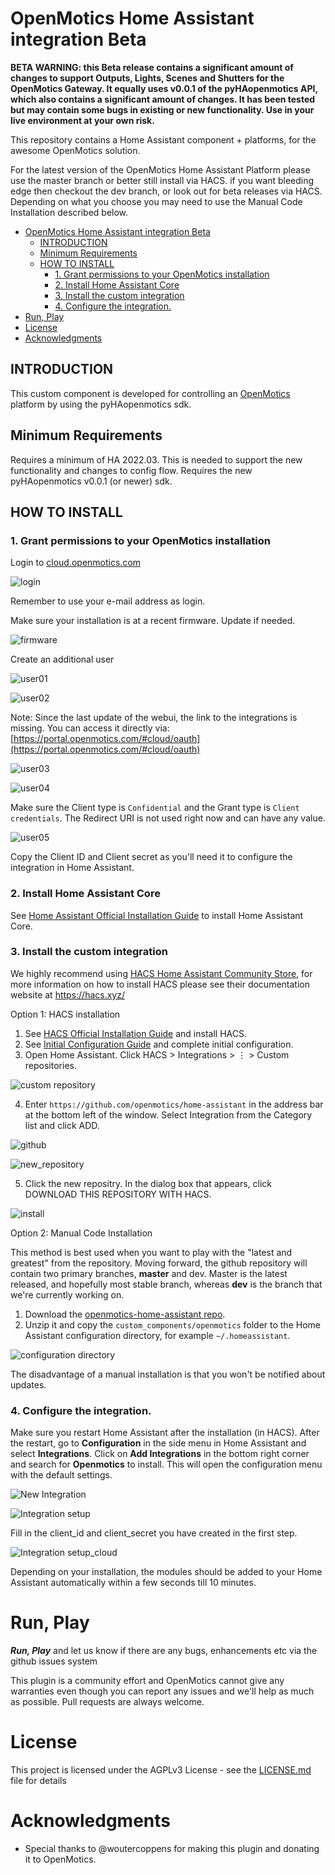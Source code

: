 # OpenMotics Home Assistant integration Beta

**BETA WARNING: this Beta release contains a significant amount of changes to support Outputs, Lights, Scenes and Shutters for the OpenMotics Gateway. It equally uses v0.0.1 of the pyHAopenmotics API, which also contains a significant amount of changes.  It has been tested but may contain some bugs in existing or new functionality.  Use in your live environment at your own risk.**

This repository contains a Home Assistant component + platforms, for the awesome OpenMotics solution. 

For the latest version of the OpenMotics Home Assistant Platform please use the master branch or better still install via HACS. if you want bleeding edge then checkout the dev branch, or look out for beta releases via HACS. Depending on what you choose you may need to use the Manual Code Installation described below.

<!-- TOC -->

- [OpenMotics Home Assistant integration Beta](#openmotics-home-assistant-integration-beta)
  - [INTRODUCTION](#introduction)
  - [Minimum Requirements](#minimum-requirements)
  - [HOW TO INSTALL](#how-to-install)
    - [1. Grant permissions to your OpenMotics installation](#1-grant-permissions-to-your-openmotics-installation)
    - [2. Install Home Assistant Core](#2-install-home-assistant-core)
    - [3. Install the custom integration](#3-install-the-custom-integration)
    - [4. Configure the integration.](#4-configure-the-integration)
- [Run, Play](#run-play)
- [License](#license)
- [Acknowledgments](#acknowledgments)

<!-- /TOC -->

## INTRODUCTION

This custom component is developed for controlling an [OpenMotics](https://www.openmotics.com/en/) platform by using the pyHAopenmotics sdk.

## Minimum Requirements

Requires a minimum of HA 2022.03.  This is needed to support the new functionality and changes to config flow.
Requires the new pyHAopenmotics v0.0.1 (or newer) sdk.

## HOW TO INSTALL

### 1. Grant permissions to your OpenMotics installation

Login to [cloud.openmotics.com](https://cloud.openmotics.com/)

![login](/pictures/login.cloud.openmotics.com.png)

Remember to use your e-mail address as login.

Make sure your installation is at a recent firmware. Update if needed.

![firmware](/pictures/update01.png)

Create an additional user

![user01](/pictures/user01.png)

![user02](/pictures/user02.png)

Note: Since the last update of the webui, the link to the integrations is missing. You can access it directly via:
[https://portal.openmotics.com/#cloud/oauth](https://portal.openmotics.com/#cloud/oauth)

![user03](/pictures/user03.png)

![user04](/pictures/user04.png)

Make sure the Client type is `Confidential` and the Grant type is `Client credentials`.
The Redirect URI is not used right now and can have any value.

![user05](/pictures/user05.png)

Copy the Client ID and Client secret as you'll need it to configure the integration in Home Assistant.

### 2. Install Home Assistant Core

See [Home Assistant Official Installation Guide](https://www.home-assistant.io/installation/) to install Home Assistant Core.

### 3. Install the custom integration

We highly recommend using [HACS Home Assistant Community Store](https://github.com/hacs), for more information on how to install HACS please see their documentation website at https://hacs.xyz/

Option 1: HACS installation

1. See [HACS Official Installation Guide](https://hacs.xyz/docs/installation/installation/) and install HACS.
2. See [Initial Configuration Guide](https://hacs.xyz/docs/configuration/basic) and complete initial configuration.
3. Open Home Assistant. Click HACS > Integrations > ⋮ > Custom repositories.

![custom repository](/pictures/hacs_custom_repositories.png)

4. Enter `https://github.com/openmotics/home-assistant` in the address bar at the bottom left of the window. Select Integration from the Category list and click ADD.

![github](/pictures/hacs_add_repository.png)

![new_repository](/pictures/hacs_new_repository.png)

5. Click the new repositry. In the dialog box that appears, click DOWNLOAD THIS REPOSITORY WITH HACS.

![install](/pictures/hacs_download_repository.png)

Option 2:  Manual Code Installation

This method is best used when you want to play with the "latest and greatest" from the repository. Moving forward, the github repository will contain two primary branches, **master** and dev. Master is the latest released, and hopefully most stable branch, whereas **dev** is the branch that we're currently working on.


1. Download the [openmotics-home-assistant repo](https://github.com/openmotics/home-assistant).
2. Unzip it and copy the `custom_components/openmotics` folder to the Home Assistant configuration directory, for example `~/.homeassistant`.

![configuration directory](/pictures/copy_method.png)

The disadvantage of a manual installation is that you won't be notified about updates.

### 4. Configure the integration.

Make sure you restart Home Assistant after the installation (in HACS). After the restart, go to **Configuration** in the side menu in Home Assistant and select **Integrations**. Click on **Add Integrations** in the bottom right corner and search for **Openmotics** to install. This will open the configuration menu with the default settings.

![New Integration](/pictures/new_integration.png)

![Integration setup](/pictures/integration_setup.png)

Fill in the client_id and client_secret you have created in the first step.

![Integration setup_cloud](/pictures/integration_setup_cloud.png)

Depending on your installation, the modules should be added to your Home Assistant automatically within a few seconds till 10 minutes.

# Run, Play 

***Run, Play*** and let us know if there are any bugs, enhancements etc via the github issues system

This plugin is a community effort and OpenMotics cannot give any warranties even though you can report any issues and we'll help as much as possible. Pull requests are always welcome.

# License

This project is licensed under the AGPLv3 License - see the [LICENSE.md](LICENSE.md) file for details

# Acknowledgments

* Special thanks to @woutercoppens for making this plugin and donating it to OpenMotics.
